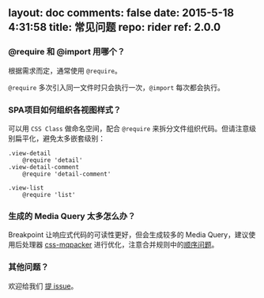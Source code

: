 layout: doc
comments: false
date: 2015-5-18 4:31:58
title: 常见问题
repo: rider
ref: 2.0.0
---

### @require 和 @import 用哪个？

根据需求而定，通常使用 `@require`。

`@require` 多次引入同一文件时只会执行一次，`@import` 每次都会执行。

### SPA项目如何组织各视图样式？

可以用 `CSS Class` 做命名空间，配合 `@require` 来拆分文件组织代码。但请注意级别扁平化，避免太多嵌套级别：

```stylus
.view-detail
    @require 'detail'
.view-detail-comment
    @require 'detail-comment'

.view-list
    @require 'list'
```

### 生成的 Media Query 太多怎么办？

Breakpoint 让响应式代码的可读性更好，但会生成较多的 Media Query，建议使用后处理器 [css-mqpacker](https://github.com/hail2u/node-css-mqpacker) 进行优化，注意合并规则中的[顺序问题](https://github.com/hail2u/node-css-mqpacker#known-issues)。

### 其他问题？

欢迎给我们 [提 issue](https://github.com/ecomfe/rider/issues/new)。